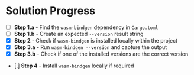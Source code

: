 # Solution Progress

*  [ ] __Step 1.a__ - Find the `wasm-bindgen` dependency in `Cargo.toml`
*  [ ] __Step 1.b__ - Create an expected `--version` result string
*  [x] __Step 2__ - Check if `wasm-bindgen` is installed locally within the project
*  [x] __Step 3.a__ - Run `wasm-bindgen --version` and capture the output
*  [x] __Step 3.b__ - Check if one of the installed versions are the correct version
*  [.] __Step 4__ - Install `wasm-bindgen` locally if required

